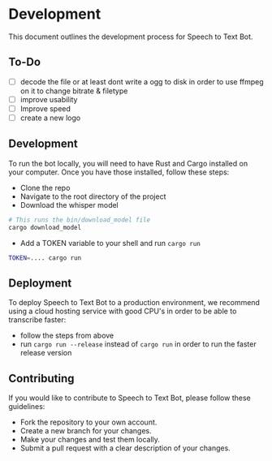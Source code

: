 # Development

This document outlines the development process for Speech to Text Bot.

## To-Do

- [ ] decode the file or at least dont write a ogg to disk in order to use ffmpeg on it to change bitrate & filetype
- [ ] improve usability
- [ ] Improve speed
- [ ] create a new logo

## Development

To run the bot locally, you will need to have Rust and Cargo installed on your computer. Once you have those installed, follow these steps:

- Clone the repo
- Navigate to the root directory of the project
- Download the whisper model

```sh
# This runs the bin/download_model file
cargo download_model
```

- Add a TOKEN variable to your shell and run `cargo run`

```sh
TOKEN=.... cargo run
```

## Deployment

To deploy Speech to Text Bot to a production environment, we recommend using a cloud hosting service with good CPU's in order to be able to transcribe faster:

- follow the steps from above
- run `cargo run --release` instead of `cargo run` in order to run the faster release version

## Contributing

If you would like to contribute to Speech to Text Bot, please follow these guidelines:

- Fork the repository to your own account.
- Create a new branch for your changes.
- Make your changes and test them locally.
- Submit a pull request with a clear description of your changes.

